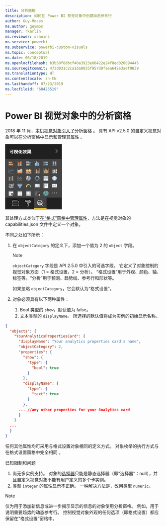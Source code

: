```yaml
---
title: 分析窗格
description: 如何在 Power BI 视觉对象中创建动态参考行
author: Guy-Moses
ms.author: guymos
manager: rkarlin
ms.reviewer: sranins
ms.service: powerbi
ms.subservice: powerbi-custom-visuals
ms.topic: conceptual
ms.date: 06/18/2019
ms.openlocfilehash: b3b50f8dbcf40a3923e86422e24f8ed020894445
ms.sourcegitcommit: 473d031c2ca1da8935f957d9faea642e3aef9839
ms.translationtype: HT
ms.contentlocale: zh-CN
ms.lasthandoff: 07/23/2019
ms.locfileid: "68425519"
---
```

# <a name="analytics-pane-in-power-bi-visuals"></a>Power BI 视觉对象中的分析窗格

2018 年 11 月，[本机视觉对象引入了](https://docs.microsoft.com/power-bi/desktop-analytics-pane)分析窗格  。
具有 API v2.5.0 的自定义视觉对象可以在分析窗格中显示和管理其属性  。

![分析窗格](./media/visualization-pane-analytics-tab.png)

其处理方式类似于[在“格式”窗格中管理属性](https://docs.microsoft.com/power-bi/developer/custom-visual-develop-tutorial-format-options)，方法是在视觉对象的 capabilities.json 文件中定义一个对象。 

不同之处如下所示：

1. 在 `objectCategory` 的定义下，添加一个值为 2 的 `object` 字段。

    > [!NOTE]
    > `objectCategory` 字段是 API 2.5.0 中引入的可选字段。 它定义了对象控制的视觉对象方面（1 = 格式设置，2 = 分析）。 “格式设置”用于外观、颜色、轴、标签等。“分析”用于预测、趋势线、参考行和形状等。
    >
    > 如果忽略 `objectCategory`，它会默认为“格式设置”。

2. 对象必须具有以下两种属性：
    1. Bool 类型的 `show`，默认值为 false。
    2. 文本类型的 `displayName`。 所选择的默认值将成为实例的初始显示名称。

```json
{
  "objects": {
    "YourAnalyticsPropertiesCard": {
      "displayName": "Your analytics properties card's name",
      "objectCategory": 2,
      "properties": {
        "show": {
          "type": {
            "bool": true
          }
        },
        "displayName": {
          "type": {
            "text": true
          }
        },
      ... //any other properties for your Analytics card
      }
    }
  ...
  }
}
```

任何其他属性均可采用与格式设置对象相同的定义方式。 对象枚举的执行方式与在格式设置窗格中完全相同  。

已知限制和问题

  1. 尚无多实例支持。 对象的[选择器](https://microsoft.github.io/PowerBI-visuals/docs/concepts/objects-and-properties/#selector)只能是静态选择器（即“选择器”：null），并且自定义视觉对象不能有用户定义的多个卡实例。
  2. 类型 `integer` 的属性显示不正确。 一种解决方法是，改用类型 `numeric`。

> [!NOTE]
> 仅为用于添加新信息或进一步揭示显示的信息的对象使用分析窗格。 例如，用于说明重要趋势的动态参考行。
> 控制视觉对象外观的任何选项（即格式设置）都应保留在“格式设置”窗格中。
